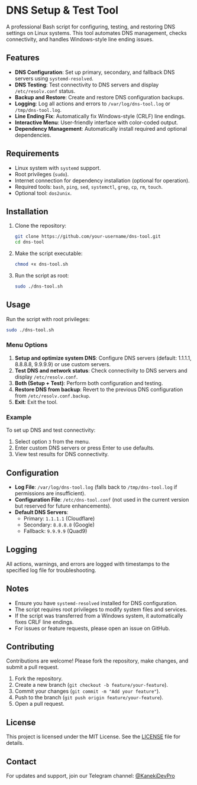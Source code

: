 # DNS Setup & Test Tool

A professional Bash script for configuring, testing, and restoring DNS settings on Linux systems. This tool automates DNS management, checks connectivity, and handles Windows-style line ending issues.

## Features
- **DNS Configuration**: Set up primary, secondary, and fallback DNS servers using `systemd-resolved`.
- **DNS Testing**: Test connectivity to DNS servers and display `/etc/resolv.conf` status.
- **Backup and Restore**: Create and restore DNS configuration backups.
- **Logging**: Log all actions and errors to `/var/log/dns-tool.log` or `/tmp/dns-tool.log`.
- **Line Ending Fix**: Automatically fix Windows-style (CRLF) line endings.
- **Interactive Menu**: User-friendly interface with color-coded output.
- **Dependency Management**: Automatically install required and optional dependencies.

## Requirements
- Linux system with `systemd` support.
- Root privileges (`sudo`).
- Internet connection for dependency installation (optional for operation).
- Required tools: `bash`, `ping`, `sed`, `systemctl`, `grep`, `cp`, `rm`, `touch`.
- Optional tool: `dos2unix`.

## Installation
1. Clone the repository:
   ```bash
   git clone https://github.com/your-username/dns-tool.git
   cd dns-tool
   ```
2. Make the script executable:
   ```bash
   chmod +x dns-tool.sh
   ```
3. Run the script as root:
   ```bash
   sudo ./dns-tool.sh
   ```

## Usage
Run the script with root privileges:
```bash
sudo ./dns-tool.sh
```

### Menu Options
1. **Setup and optimize system DNS**: Configure DNS servers (default: 1.1.1.1, 8.8.8.8, 9.9.9.9) or use custom servers.
2. **Test DNS and network status**: Check connectivity to DNS servers and display `/etc/resolv.conf`.
3. **Both (Setup + Test)**: Perform both configuration and testing.
4. **Restore DNS from backup**: Revert to the previous DNS configuration from `/etc/resolv.conf.backup`.
5. **Exit**: Exit the tool.

### Example
To set up DNS and test connectivity:
1. Select option `3` from the menu.
2. Enter custom DNS servers or press Enter to use defaults.
3. View test results for DNS connectivity.

## Configuration
- **Log File**: `/var/log/dns-tool.log` (falls back to `/tmp/dns-tool.log` if permissions are insufficient).
- **Configuration File**: `/etc/dns-tool.conf` (not used in the current version but reserved for future enhancements).
- **Default DNS Servers**:
  - Primary: `1.1.1.1` (Cloudflare)
  - Secondary: `8.8.8.8` (Google)
  - Fallback: `9.9.9.9` (Quad9)

## Logging
All actions, warnings, and errors are logged with timestamps to the specified log file for troubleshooting.

## Notes
- Ensure you have `systemd-resolved` installed for DNS configuration.
- The script requires root privileges to modify system files and services.
- If the script was transferred from a Windows system, it automatically fixes CRLF line endings.
- For issues or feature requests, please open an issue on GitHub.

## Contributing
Contributions are welcome! Please fork the repository, make changes, and submit a pull request.

1. Fork the repository.
2. Create a new branch (`git checkout -b feature/your-feature`).
3. Commit your changes (`git commit -m "Add your feature"`).
4. Push to the branch (`git push origin feature/your-feature`).
5. Open a pull request.

## License
This project is licensed under the MIT License. See the [LICENSE](LICENSE) file for details.

## Contact
For updates and support, join our Telegram channel: [@KanekiDevPro](https://t.me/KanekiDevPro)
